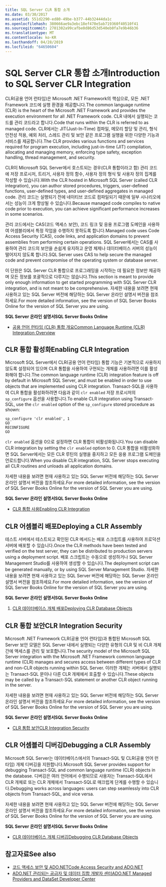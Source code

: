 ```yaml
---
title: SQL Server CLR 통합 소개
ms.date: 03/30/2017
ms.assetid: 551d2290-ed80-49be-b377-44b32444da1c
ms.openlocfilehash: 380666ae9a3ebc18ef470e5ab719360f40510f41
ms.sourcegitcommit: 2701302a99cafbe0d86d53d540eb0fa7e9b46b36
ms.translationtype: MT
ms.contentlocale: ko-KR
ms.lasthandoff: 04/28/2019
ms.locfileid: "64650604"
---
```

# <a name="introduction-to-sql-server-clr-integration"></a><span data-ttu-id="04473-102">SQL Server CLR 통합 소개</span><span class="sxs-lookup"><span data-stu-id="04473-102">Introduction to SQL Server CLR Integration</span></span>
<span data-ttu-id="04473-103">CLR(공용 언어 런타임)은 Microsoft .NET Framework의 핵심으로, 모든 .NET Framework 코드에 실행 환경을 제공합니다.</span><span class="sxs-lookup"><span data-stu-id="04473-103">The common language runtime (CLR) is the heart of the Microsoft .NET Framework and provides the execution environment for all .NET Framework code.</span></span> <span data-ttu-id="04473-104">CLR 내에서 실행되는 코드를 관리 코드라고 합니다.</span><span class="sxs-lookup"><span data-stu-id="04473-104">Code that runs within the CLR is referred to as managed code.</span></span> <span data-ttu-id="04473-105">CLR에서는 JIT(Just-In-Time) 컴파일, 메모리 할당 및 관리, 형식 안전성 적용, 예외 처리, 스레드 관리 및 보안 같은 프로그램 실행을 위한 다양한 기능과 서비스를 제공합니다.</span><span class="sxs-lookup"><span data-stu-id="04473-105">The CLR provides various functions and services required for program execution, including just-in-time (JIT) compilation, allocating and managing memory, enforcing type safety, exception handling, thread management, and security.</span></span>  
  
 <span data-ttu-id="04473-106">CLR이 Microsoft SQL Server에서 호스트되는 경우(CLR 통합이라고 함) 관리 코드에 저장 프로시저, 트리거, 사용자 정의 함수, 사용자 정의 형식 및 사용자 정의 집계를 작성할 수 있습니다.</span><span class="sxs-lookup"><span data-stu-id="04473-106">With the CLR hosted in Microsoft SQL Server (called CLR integration), you can author stored procedures, triggers, user-defined functions, user-defined types, and user-defined aggregates in managed code.</span></span> <span data-ttu-id="04473-107">관리 코드는 실행되기 전에 네이티브 코드로 컴파일되기 때문에 일부 시나리오에서는 성능이 크게 향상될 수 있습니다.</span><span class="sxs-lookup"><span data-stu-id="04473-107">Because managed code compiles to native code prior to execution, you can achieve significant performance increases in some scenarios.</span></span>  
  
 <span data-ttu-id="04473-108">관리 코드에서는 CAS(코드 액세스 보안), 코드 링크 및 응용 프로그램 도메인을 사용하여 어셈블리에서 특정 작업을 수행하지 못하도록 합니다.</span><span class="sxs-lookup"><span data-stu-id="04473-108">Managed code uses Code Access Security (CAS), code links, and application domains to prevent assemblies from performing certain operations.</span></span> <span data-ttu-id="04473-109">SQL Server에서는 CAS를 사용하여 관리 코드의 보안을 손쉽게 유지하고 운영 체제나 데이터베이스 서버의 성능이 떨어지지 않도록 합니다.</span><span class="sxs-lookup"><span data-stu-id="04473-109">SQL Server uses CAS to help secure the managed code and prevent compromise of the operating system or database server.</span></span>  
  
 <span data-ttu-id="04473-110">이 단원은 SQL Server CLR 통합으로 프로그래밍을 시작하는 데 필요한 정보만 제공하며 모든 정보를 포괄적으로 다루지는 않습니다.</span><span class="sxs-lookup"><span data-stu-id="04473-110">This section is meant to provide only enough information to get started programming with SQL Server CLR integration, and is not meant to be comprehensive.</span></span> <span data-ttu-id="04473-111">자세한 내용을 보려면 현재 사용하고 있는 SQL Server 버전에 해당하는 SQL Server 온라인 설명서 버전을 참조하세요.</span><span class="sxs-lookup"><span data-stu-id="04473-111">For more detailed information, see the version of SQL Server Books Online for the version of SQL Server you are using.</span></span>  
  
 <span data-ttu-id="04473-112">**SQL Server 온라인 설명서**</span><span class="sxs-lookup"><span data-stu-id="04473-112">**SQL Server Books Online**</span></span>  
  
- [<span data-ttu-id="04473-113">공용 언어 런타임 (CLR) 통합 개요</span><span class="sxs-lookup"><span data-stu-id="04473-113">Common Language Runtime (CLR) Integration Overview</span></span>](https://go.microsoft.com/fwlink/?LinkId=115242)  
  
## <a name="enabling-clr-integration"></a><span data-ttu-id="04473-114">CLR 통합 활성화</span><span class="sxs-lookup"><span data-stu-id="04473-114">Enabling CLR Integration</span></span>  
 <span data-ttu-id="04473-115">Microsoft SQL Server에서 CLR(공용 언어 런타임) 통합 기능은 기본적으로 사용하지 않도록 설정되어 있으며 CLR 통합을 사용하여 구현되는 개체를 사용하려면 이를 활성화해야 합니다.</span><span class="sxs-lookup"><span data-stu-id="04473-115">The common language runtime (CLR) integration feature is off by default in Microsoft SQL Server, and must be enabled in order to use objects that are implemented using CLR integration.</span></span> <span data-ttu-id="04473-116">Transact-SQL을 사용하여 CLR 통합을 활성화하려면 다음과 같이 `clr enabled` 저장 프로시저의 `sp_configure` 옵션을 사용합니다.</span><span class="sxs-lookup"><span data-stu-id="04473-116">To enable CLR integration using Transact-SQL, use the `clr enabled` option of the `sp_configure` stored procedure as shown:</span></span>  
  
```  
sp_configure 'clr enabled', 1  
GO  
RECONFIGURE  
GO  
```  
  
 <span data-ttu-id="04473-117">`clr enabled` 옵션을 0으로 설정하면 CLR 통합이 비활성화됩니다.</span><span class="sxs-lookup"><span data-stu-id="04473-117">You can disable CLR integration by setting the `clr enabled` option to 0.</span></span> <span data-ttu-id="04473-118">CLR 통합을 비활성화하면 SQL Server에서는 모든 CLR 루틴의 실행을 중지하고 모든 응용 프로그램 도메인을 언로드합니다.</span><span class="sxs-lookup"><span data-stu-id="04473-118">When you disable CLR integration, SQL Server stops executing all CLR routines and unloads all application domains.</span></span>  
  
 <span data-ttu-id="04473-119">자세한 내용을 보려면 현재 사용하고 있는 SQL Server 버전에 해당하는 SQL Server 온라인 설명서 버전을 참조하세요.</span><span class="sxs-lookup"><span data-stu-id="04473-119">For more detailed information, see the version of SQL Server Books Online for the version of SQL Server you are using.</span></span>  
  
 <span data-ttu-id="04473-120">**SQL Server 온라인 설명서**</span><span class="sxs-lookup"><span data-stu-id="04473-120">**SQL Server Books Online**</span></span>  
  
- [<span data-ttu-id="04473-121">CLR 통합 사용</span><span class="sxs-lookup"><span data-stu-id="04473-121">Enabling CLR Integration</span></span>](https://go.microsoft.com/fwlink/?LinkId=115230)  
  
## <a name="deploying-a-clr-assembly"></a><span data-ttu-id="04473-122">CLR 어셈블리 배포</span><span class="sxs-lookup"><span data-stu-id="04473-122">Deploying a CLR Assembly</span></span>  
 <span data-ttu-id="04473-123">테스트 서버에서 테스트되고 확인된 CLR 메서드는 배포 스크립트를 사용하여 프로덕션 서버에 배포할 수 있습니다.</span><span class="sxs-lookup"><span data-stu-id="04473-123">Once the CLR methods have been tested and verified on the test server, they can be distributed to production servers using a deployment script.</span></span> <span data-ttu-id="04473-124">배포 스크립트는 수동으로 생성하거나 SQL Server Management Studio를 사용하여 생성할 수 있습니다.</span><span class="sxs-lookup"><span data-stu-id="04473-124">The deployment script can be generated manually, or by using SQL Server Management Studio.</span></span> <span data-ttu-id="04473-125">자세한 내용을 보려면 현재 사용하고 있는 SQL Server 버전에 해당하는 SQL Server 온라인 설명서 버전을 참조하세요.</span><span class="sxs-lookup"><span data-stu-id="04473-125">For more detailed information, see the version of SQL Server Books Online for the version of SQL Server you are using.</span></span>  
  
 <span data-ttu-id="04473-126">**SQL Server 온라인 설명서**</span><span class="sxs-lookup"><span data-stu-id="04473-126">**SQL Server Books Online**</span></span>  
  
1. [<span data-ttu-id="04473-127">CLR 데이터베이스 개체 배포</span><span class="sxs-lookup"><span data-stu-id="04473-127">Deploying CLR Database Objects</span></span>](https://go.microsoft.com/fwlink/?LinkId=115232)  
  
## <a name="clr-integration-security"></a><span data-ttu-id="04473-128">CLR 통합 보안</span><span class="sxs-lookup"><span data-stu-id="04473-128">CLR Integration Security</span></span>  
 <span data-ttu-id="04473-129">Microsoft .NET Framework CLR(공용 언어 런타임)과 통합된 Microsoft SQL Server 보안 모델은 SQL Server 내에서 실행되는 다양한 유형의 CLR 및 비 CLR 개체 간에 액세스를 관리 및 보호합니다.</span><span class="sxs-lookup"><span data-stu-id="04473-129">The security model of the Microsoft SQL Server integration with the Microsoft .NET Framework common language runtime (CLR) manages and secures access between different types of CLR and non-CLR objects running within SQL Server.</span></span> <span data-ttu-id="04473-130">이러한 개체는 서버에서 실행되는 Transact-SQL 문이나 다른 CLR 개체에서 호출할 수 있습니다.</span><span class="sxs-lookup"><span data-stu-id="04473-130">These objects may be called by a Transact-SQL statement or another CLR object running in the server.</span></span>  
  
 <span data-ttu-id="04473-131">자세한 내용을 보려면 현재 사용하고 있는 SQL Server 버전에 해당하는 SQL Server 온라인 설명서 버전을 참조하세요.</span><span class="sxs-lookup"><span data-stu-id="04473-131">For more detailed information, see the version of SQL Server Books Online for the version of SQL Server you are using.</span></span>  
  
 <span data-ttu-id="04473-132">**SQL Server 온라인 설명서**</span><span class="sxs-lookup"><span data-stu-id="04473-132">**SQL Server Books Online**</span></span>  
  
- [<span data-ttu-id="04473-133">CLR 통합 보안</span><span class="sxs-lookup"><span data-stu-id="04473-133">CLR Integration Security</span></span>](https://go.microsoft.com/fwlink/?LinkId=115234)  
  
## <a name="debugging-a-clr-assembly"></a><span data-ttu-id="04473-134">CLR 어셈블리 디버깅</span><span class="sxs-lookup"><span data-stu-id="04473-134">Debugging a CLR Assembly</span></span>  
 <span data-ttu-id="04473-135">Microsoft SQL Server는 데이터베이스에서의 Transact-SQL 및 CLR(공용 언어 런타임) 개체 디버깅을 지원합니다.</span><span class="sxs-lookup"><span data-stu-id="04473-135">Microsoft SQL Server provides support for debugging Transact-SQL and common language runtime (CLR) objects in the database.</span></span> <span data-ttu-id="04473-136">디버깅은 여러 언어에서 수행되므로 사용자는 Transact-SQL에서 CLR 개체로 또는 CLR 개체에서 Transact-SQL로 매끄럽게 단계를 수행할 수 있습니다.</span><span class="sxs-lookup"><span data-stu-id="04473-136">Debugging works across languages: users can step seamlessly into CLR objects from Transact-SQL, and vice versa.</span></span>  
  
 <span data-ttu-id="04473-137">자세한 내용을 보려면 현재 사용하고 있는 SQL Server 버전에 해당하는 SQL Server 온라인 설명서 버전을 참조하세요.</span><span class="sxs-lookup"><span data-stu-id="04473-137">For more detailed information, see the version of SQL Server Books Online for the version of SQL Server you are using.</span></span>  
  
 <span data-ttu-id="04473-138">**SQL Server 온라인 설명서**</span><span class="sxs-lookup"><span data-stu-id="04473-138">**SQL Server Books Online**</span></span>  
  
- [<span data-ttu-id="04473-139">CLR 데이터베이스 개체 디버깅</span><span class="sxs-lookup"><span data-stu-id="04473-139">Debugging CLR Database Objects</span></span>](https://go.microsoft.com/fwlink/?LinkId=115236)  
  
## <a name="see-also"></a><span data-ttu-id="04473-140">참고자료</span><span class="sxs-lookup"><span data-stu-id="04473-140">See also</span></span>

- [<span data-ttu-id="04473-141">코드 액세스 보안 및 ADO.NET</span><span class="sxs-lookup"><span data-stu-id="04473-141">Code Access Security and ADO.NET</span></span>](../../../../../docs/framework/data/adonet/code-access-security.md)
- [<span data-ttu-id="04473-142">ADO.NET 관리되는 공급자 및 데이터 집합 개발자 센터</span><span class="sxs-lookup"><span data-stu-id="04473-142">ADO.NET Managed Providers and DataSet Developer Center</span></span>](https://go.microsoft.com/fwlink/?LinkId=217917)
